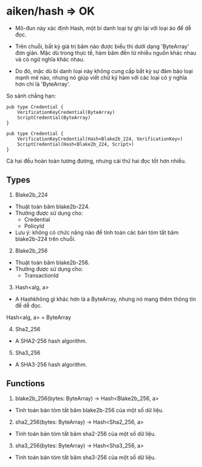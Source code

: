 # aiken/hash => OK

- Mô-đun này xác định Hash, một bí danh loại tự ghi lại với loại ảo để dễ đọc.

- Trên chuỗi, bất kỳ giá trị băm nào được biểu thị dưới dạng 'ByteArray' đơn giản. Mặc dù trong thực tế, hàm băm đến từ nhiều nguồn khác nhau và có ngữ nghĩa khác nhau.

- Do đó, mặc dù bí danh loại này không cung cấp bất kỳ sự đảm bảo loại mạnh mẽ nào, nhưng nó giúp viết chữ ký hàm với các loại có ý nghĩa hơn chỉ là 'ByteArray'.

So sánh chẳng hạn:

```aiken
pub type Credential {
    VerificationKeyCredential(ByteArray)
    ScriptCredential(ByteArray)
}

pub type Credential {
    VerificationKeyCredential(Hash<Blake2b_224, VerificationKey>)
    ScriptCredential(Hash<Blake2b_224, Script>)
}
```

Cả hai đều hoàn toàn tương đương, nhưng cái thứ hai đọc tốt hơn nhiều.


## Types

1. Blake2b_224

- Thuật toán băm blake2b-224.
- Thường được sử dụng cho:
    + Credential
    + PolicyId
- Lưu ý: không có chức năng nào để tính toán các bản tóm tắt băm blake2b-224 trên chuỗi.

2. Blake2b_256

- Thuật toán băm blake2b-256.
- Thường được sử dụng cho:
    + TransactionId

3. Hash<alg, a>

- A Hashkhông gì khác hơn là a ByteArray, nhưng nó mang thêm thông tin để dễ đọc.

Hash<alg, a> = ByteArray

4. Sha2_256

- A SHA2-256 hash algorithm.

5. Sha3_256

- A SHA3-256 hash algorithm.

## Functions

1. blake2b_256(bytes: ByteArray) -> Hash<Blake2b_256, a>

- Tính toán bản tóm tắt băm blake2b-256 của một số dữ liệu.

2. sha2_256(bytes: ByteArray) -> Hash<Sha2_256, a>

- Tính toán bản tóm tắt băm sha2-256 của một số dữ liệu.

3. sha3_256(bytes: ByteArray) -> Hash<Sha3_256, a>

- Tính toán bản tóm tắt băm sha3-256 của một số dữ liệu.